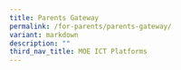 ```yaml
---
title: Parents Gateway
permalink: /for-parents/parents-gateway/
variant: markdown
description: ""
third_nav_title: MOE ICT Platforms
---
```

<p></p>